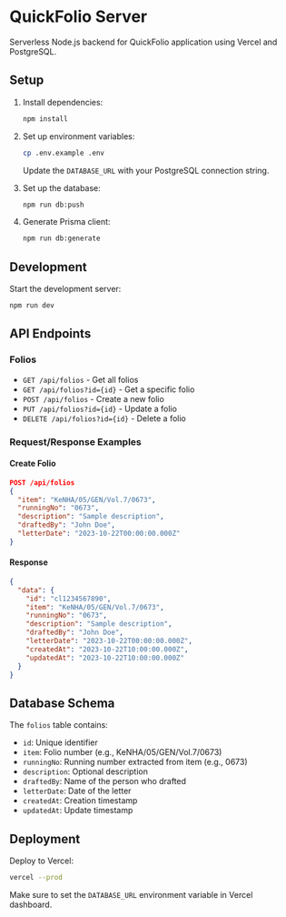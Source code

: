 # QuickFolio Server

Serverless Node.js backend for QuickFolio application using Vercel and PostgreSQL.

## Setup

1. Install dependencies:
   ```bash
   npm install
   ```

2. Set up environment variables:
   ```bash
   cp .env.example .env
   ```
   Update the `DATABASE_URL` with your PostgreSQL connection string.

3. Set up the database:
   ```bash
   npm run db:push
   ```

4. Generate Prisma client:
   ```bash
   npm run db:generate
   ```

## Development

Start the development server:
```bash
npm run dev
```

## API Endpoints

### Folios

- `GET /api/folios` - Get all folios
- `GET /api/folios?id={id}` - Get a specific folio
- `POST /api/folios` - Create a new folio
- `PUT /api/folios?id={id}` - Update a folio
- `DELETE /api/folios?id={id}` - Delete a folio

### Request/Response Examples

#### Create Folio
```json
POST /api/folios
{
  "item": "KeNHA/05/GEN/Vol.7/0673",
  "runningNo": "0673",
  "description": "Sample description",
  "draftedBy": "John Doe",
  "letterDate": "2023-10-22T00:00:00.000Z"
}
```

#### Response
```json
{
  "data": {
    "id": "cl1234567890",
    "item": "KeNHA/05/GEN/Vol.7/0673",
    "runningNo": "0673",
    "description": "Sample description",
    "draftedBy": "John Doe",
    "letterDate": "2023-10-22T00:00:00.000Z",
    "createdAt": "2023-10-22T10:00:00.000Z",
    "updatedAt": "2023-10-22T10:00:00.000Z"
  }
}
```

## Database Schema

The `folios` table contains:
- `id`: Unique identifier
- `item`: Folio number (e.g., KeNHA/05/GEN/Vol.7/0673)
- `runningNo`: Running number extracted from item (e.g., 0673)
- `description`: Optional description
- `draftedBy`: Name of the person who drafted
- `letterDate`: Date of the letter
- `createdAt`: Creation timestamp
- `updatedAt`: Update timestamp

## Deployment

Deploy to Vercel:
```bash
vercel --prod
```

Make sure to set the `DATABASE_URL` environment variable in Vercel dashboard.